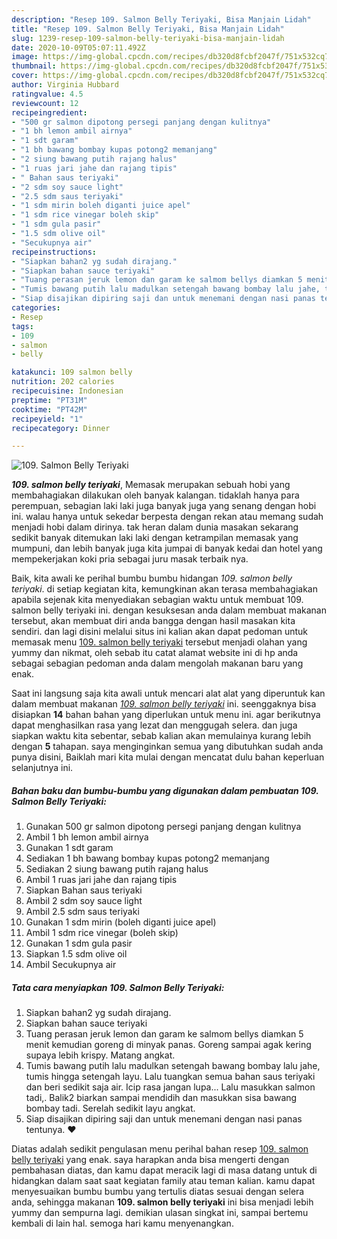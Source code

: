 ```yaml
---
description: "Resep 109. Salmon Belly Teriyaki, Bisa Manjain Lidah"
title: "Resep 109. Salmon Belly Teriyaki, Bisa Manjain Lidah"
slug: 1239-resep-109-salmon-belly-teriyaki-bisa-manjain-lidah
date: 2020-10-09T05:07:11.492Z
image: https://img-global.cpcdn.com/recipes/db320d8fcbf2047f/751x532cq70/109-salmon-belly-teriyaki-foto-resep-utama.jpg
thumbnail: https://img-global.cpcdn.com/recipes/db320d8fcbf2047f/751x532cq70/109-salmon-belly-teriyaki-foto-resep-utama.jpg
cover: https://img-global.cpcdn.com/recipes/db320d8fcbf2047f/751x532cq70/109-salmon-belly-teriyaki-foto-resep-utama.jpg
author: Virginia Hubbard
ratingvalue: 4.5
reviewcount: 12
recipeingredient:
- "500 gr salmon dipotong persegi panjang dengan kulitnya"
- "1 bh lemon ambil airnya"
- "1 sdt garam"
- "1 bh bawang bombay kupas potong2 memanjang"
- "2 siung bawang putih rajang halus"
- "1 ruas jari jahe dan rajang tipis"
- " Bahan saus teriyaki"
- "2 sdm soy sauce light"
- "2.5 sdm saus teriyaki"
- "1 sdm mirin boleh diganti juice apel"
- "1 sdm rice vinegar boleh skip"
- "1 sdm gula pasir"
- "1.5 sdm olive oil"
- "Secukupnya air"
recipeinstructions:
- "Siapkan bahan2 yg sudah dirajang."
- "Siapkan bahan sauce teriyaki"
- "Tuang perasan jeruk lemon dan garam ke salmom bellys diamkan 5 menit kemudian goreng di minyak panas. Goreng sampai agak kering supaya lebih krispy. Matang angkat."
- "Tumis bawang putih lalu madulkan setengah bawang bombay lalu jahe, tumis hingga setengah layu. Lalu tuangkan semua bahan saus teriyaki dan beri sedikit saja air. Icip rasa jangan lupa... Lalu masukkan salmon tadi,. Balik2 biarkan sampai mendidih dan masukkan sisa bawang bombay tadi. Serelah sedikit layu angkat."
- "Siap disajikan dipiring saji dan untuk menemani dengan nasi panas tentunya. ❤"
categories:
- Resep
tags:
- 109
- salmon
- belly

katakunci: 109 salmon belly 
nutrition: 202 calories
recipecuisine: Indonesian
preptime: "PT31M"
cooktime: "PT42M"
recipeyield: "1"
recipecategory: Dinner

---
```



![109. Salmon Belly Teriyaki](https://img-global.cpcdn.com/recipes/db320d8fcbf2047f/751x532cq70/109-salmon-belly-teriyaki-foto-resep-utama.jpg)

<b><i>109. salmon belly teriyaki</i></b>, Memasak merupakan sebuah hobi yang membahagiakan dilakukan oleh banyak kalangan. tidaklah hanya para perempuan, sebagian laki laki juga banyak juga yang senang dengan hobi ini. walau hanya untuk sekedar berpesta dengan rekan atau memang sudah menjadi hobi dalam dirinya. tak heran dalam dunia masakan sekarang sedikit banyak ditemukan laki laki dengan ketrampilan memasak yang mumpuni, dan lebih banyak juga kita jumpai di banyak kedai dan hotel yang mempekerjakan koki pria sebagai juru masak terbaik nya.

Baik, kita awali ke perihal bumbu bumbu hidangan <i>109. salmon belly teriyaki</i>. di setiap kegiatan kita, kemungkinan akan terasa membahagiakan apabila sejenak kita menyediakan sebagian waktu untuk membuat 109. salmon belly teriyaki ini. dengan kesuksesan anda dalam membuat makanan tersebut, akan membuat diri anda bangga dengan hasil masakan kita sendiri. dan lagi disini melalui situs ini kalian akan dapat pedoman untuk memasak menu <u>109. salmon belly teriyaki</u> tersebut menjadi olahan yang yummy dan nikmat, oleh sebab itu catat alamat website ini di hp anda sebagai sebagian pedoman anda dalam mengolah makanan baru yang enak.




Saat ini langsung saja kita awali untuk mencari alat alat yang diperuntuk kan dalam membuat makanan <u><i>109. salmon belly teriyaki</i></u> ini. seenggaknya bisa disiapkan <b>14</b> bahan bahan yang diperlukan untuk menu ini. agar berikutnya dapat menghasilkan rasa yang lezat dan menggugah selera. dan juga siapkan waktu kita sebentar, sebab kalian akan memulainya kurang lebih dengan <b>5</b> tahapan. saya menginginkan semua yang dibutuhkan sudah anda punya disini, Baiklah mari kita mulai dengan mencatat dulu bahan keperluan selanjutnya ini.

<!--inarticleads1-->

##### Bahan baku dan bumbu-bumbu yang digunakan dalam pembuatan 109. Salmon Belly Teriyaki:

1. Gunakan 500 gr salmon dipotong persegi panjang dengan kulitnya
1. Ambil 1 bh lemon ambil airnya
1. Gunakan 1 sdt garam
1. Sediakan 1 bh bawang bombay kupas potong2 memanjang
1. Sediakan 2 siung bawang putih rajang halus
1. Ambil 1 ruas jari jahe dan rajang tipis
1. Siapkan  Bahan saus teriyaki
1. Ambil 2 sdm soy sauce light
1. Ambil 2.5 sdm saus teriyaki
1. Gunakan 1 sdm mirin (boleh diganti juice apel)
1. Ambil 1 sdm rice vinegar (boleh skip)
1. Gunakan 1 sdm gula pasir
1. Siapkan 1.5 sdm olive oil
1. Ambil Secukupnya air




<!--inarticleads2-->

##### Tata cara menyiapkan 109. Salmon Belly Teriyaki:

1. Siapkan bahan2 yg sudah dirajang.
1. Siapkan bahan sauce teriyaki
1. Tuang perasan jeruk lemon dan garam ke salmom bellys diamkan 5 menit kemudian goreng di minyak panas. Goreng sampai agak kering supaya lebih krispy. Matang angkat.
1. Tumis bawang putih lalu madulkan setengah bawang bombay lalu jahe, tumis hingga setengah layu. Lalu tuangkan semua bahan saus teriyaki dan beri sedikit saja air. Icip rasa jangan lupa... Lalu masukkan salmon tadi,. Balik2 biarkan sampai mendidih dan masukkan sisa bawang bombay tadi. Serelah sedikit layu angkat.
1. Siap disajikan dipiring saji dan untuk menemani dengan nasi panas tentunya. ❤




Diatas adalah sedikit pengulasan menu perihal bahan resep <u>109. salmon belly teriyaki</u> yang enak. saya harapkan anda bisa mengerti dengan pembahasan diatas, dan kamu dapat meracik lagi di masa datang untuk di hidangkan dalam saat saat kegiatan family atau teman kalian. kamu dapat menyesuaikan bumbu bumbu yang tertulis diatas sesuai dengan selera anda, sehingga makanan <b>109. salmon belly teriyaki</b> ini bisa menjadi lebih yummy dan sempurna lagi. demikian ulasan singkat ini, sampai bertemu kembali di lain hal. semoga hari kamu menyenangkan.
